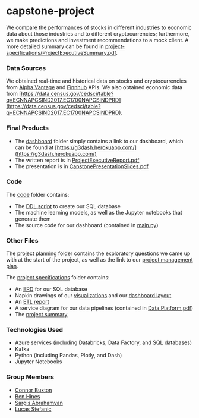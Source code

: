 # capstone-project

We compare the performances of stocks in different industries to economic data about those industries and to different cryptocurrencies; furthermore, we make predictions and investment recommendations to a mock client. A more detailed summary can be found in [project-specifications/ProjectExecutiveSummary.pdf](project-specifications/ProjectExecutiveSummary.pdf).

### Data Sources

We obtained real-time and historical data on stocks and cryptocurrencies from [Alpha Vantage](https://www.alphavantage.co/documentation/) and [Finnhub](https://finnhub.io/docs/api) APIs. We also obtained economic data from [https://data.census.gov/cedsci/table?q=ECNNAPCSIND2017.EC1700NAPCSINDPRD](https://data.census.gov/cedsci/table?q=ECNNAPCSIND2017.EC1700NAPCSINDPRD).

### Final Products

- The [dashboard](dashboard) folder simply contains a link to our dashboard, which can be found at [https://g3dash.herokuapp.com/](https://g3dash.herokuapp.com/)
- The written report is in [ProjectExecutiveReport.pdf](ProjectExecutiveReport.pdf)
- The presentation is in [CapstonePresentationSlides.pdf](CapstonePresentationSlides.pdf)

### Code

The [code](code) folder contains:

- The [DDL script](code/db_create.sql) to create our SQL database
- The machine learning models, as well as the Jupyter notebooks that generate them
- The source code for our dashboard (contained in [main.py](code/main.py))

### Other Files

The [project planning](project-planning) folder contains the [exploratory questions](project-planning/ExploratoryQuestions.pdf) we came up with at the start of the project, as well as the link to our [project management plan](https://trello.com/b/xMwenGs2/capstone-project-managment-plan).

The [project specifications](project-specifications) folder contains:
- An [ERD](project-specifications/ERD.pdf) for our SQL database
- Napkin drawings of our [visualizations](project-specifications/VisualizationsNapkinsAndFeedback.pdf) and our [dashboard layout](project-specifications/DashboardNapkinsAndFeedback.pdf)
- An [ETL report](project-specifications/RepeatableETLReport.pdf)
- A service diagram for our data pipelines (contained in [Data Platform.pdf](project-specifications/Data%20Platform.pdf))
- The [project summary](project-specifications/ProjectExecutiveSummary.pdf)

### Technologies Used

- Azure services (including Databricks, Data Factory, and SQL databases)
- Kafka
- Python (including Pandas, Plotly, and Dash)
- Jupyter Notebooks

### Group Members

- [Connor Buxton](https://www.linkedin.com/in/connor-buxton-748103181/)
- [Ben Hines](https://www.linkedin.com/in/ben-hines-426286225/)
- [Sargis Abrahamyan](https://www.linkedin.com/in/sargis-abrahamyan-1333571a0/)
- [Lucas Stefanic](https://www.linkedin.com/in/lucas-stefanic-661404212/)
